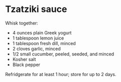 Tzatziki sauce
==============

Whisk together:

- 4 ounces plain Greek yogurt
- 1 tablespoon lemon juice
- 1 tablespoon fresh dill, minced
- 2 cloves garlic, minced
- 1/2 small cucumber, peeled, seeded, and minced
- Kosher salt
- Black pepper

Refridgerate for at least 1 hour; store for up to 2 days.
